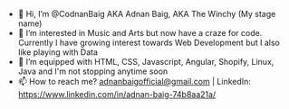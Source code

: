 - 👋 Hi, I’m @CodnanBaig AKA Adnan Baig, AKA The Winchy (My stage name)
- 👀 I’m interested in Music and Arts but now have a craze for code. Currently I have growing interest towards Web Development but I also like playing with Data
- 🌱 I’m equipped with HTML, CSS, Javascript, Angular, Shopify, Linux, Java and I'm not stopping anytime soon
- 📫 How to reach me? adnanbaigofficial@gmail.com | LinkedIn: https://www.linkedin.com/in/adnan-baig-74b8aa21a/
